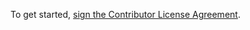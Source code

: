 To get started, [sign the Contributor License Agreement](https://www.clahub.com/agreements/ExcaliburZero/jekyll-helper).
